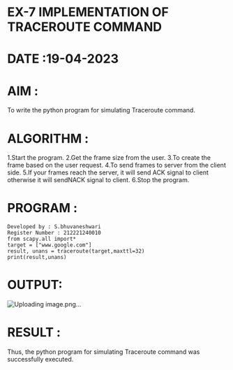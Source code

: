 # EX-7 IMPLEMENTATION OF TRACEROUTE COMMAND

# DATE :19-04-2023

# AIM :
To write the python program for simulating Traceroute command.

# ALGORITHM :
1.Start the program.
2.Get the frame size from the user.
3.To create the frame based on the user request.
4.To send frames to server from the client side.
5.If your frames reach the server, it will send ACK signal to client otherwise it will sendNACK signal to client.
6.Stop the program.

# PROGRAM :
```
Developed by : S.bhuvaneshwari
Register Number : 212221240010
from scapy.all import*
target = ["www.google.com"]
result, unans = traceroute(target,maxttl=32)
print(result,unans)
```
# OUTPUT:
![Uploading image.png…]()




# RESULT :
Thus, the python program for simulating Traceroute command was successfully executed.
